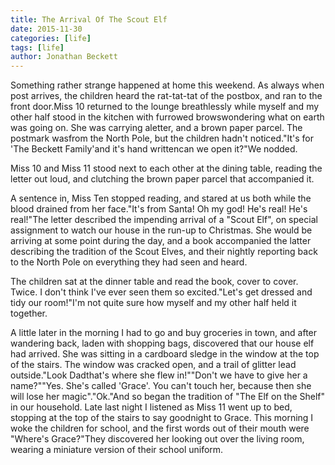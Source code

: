 ```yaml
---
title: The Arrival Of The Scout Elf
date: 2015-11-30
categories: [life]
tags: [life]
author: Jonathan Beckett
---
```


Something rather strange happened at home this weekend. As always when post arrives, the children heard the rat-tat-tat of the postbox, and ran to the front door.Miss 10 returned to the lounge breathlessly while myself and my other half stood in the kitchen with furrowed browswondering what on earth was going on. She was carrying aletter, and a brown paper parcel. The postmark wasfrom the North Pole, but the children hadn't noticed."It's for 'The Beckett Family'and it's hand writtencan we open it?"We nodded.

Miss 10 and Miss 11 stood next to each other at the dining table, reading the letter out loud, and clutching the brown paper parcel that accompanied it.

A sentence in, Miss Ten stopped reading, and stared at us both while the blood drained from her face."It's from Santa! Oh my god! He's real! He's real!"The letter described the impending arrival of a "Scout Elf", on special assignment to watch our house in the run-up to Christmas. She would be arriving at some point during the day, and a book accompanied the latter describing the tradition of the Scout Elves, and their nightly reporting back to the North Pole on everything they had seen and heard.

The children sat at the dinner table and read the book, cover to cover. Twice. I don't think I've ever seen them so excited."Let's get dressed and tidy our room!"I'm not quite sure how myself and my other half held it together.

A little later in the morning I had to go and buy groceries in town, and after wandering back, laden with shopping bags, discovered that our house elf had arrived. She was sitting in a cardboard sledge in the window at the top of the stairs. The window was cracked open, and a trail of glitter lead outside."Look Dadthat's where she flew in!""Don't we have to give her a name?""Yes. She's called 'Grace'. You can't touch her, because then she will lose her magic"."Ok."And so began the tradition of "The Elf on the Shelf" in our household. Late last night I listened as Miss 11 went up to bed, stopping at the top of the stairs to say goodnight to Grace. This morning I woke the children for school, and the first words out of their mouth were "Where's Grace?"They discovered her looking out over the living room, wearing a miniature version of their school uniform.